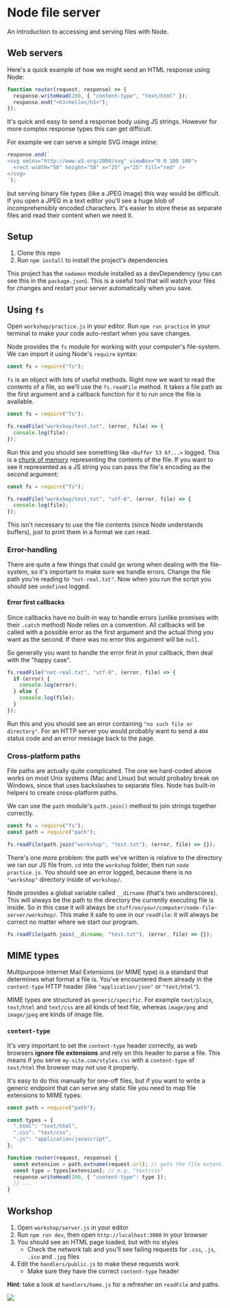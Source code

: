 # Node file server

An introduction to accessing and serving files with Node.

## Web servers

Here's a quick example of how we might send an HTML response using Node:

```js
function router(request, response) => {
  response.writeHead(200, { "content-type", "text/html" });
  response.end("<h1>hello</h1>");
});
```

It's quick and easy to send a response body using JS strings. However for more complex response types this can get difficult.

For example we can serve a simple SVG image inline:

```js
response.end(`
<svg xmlns="http://www.w3.org/2000/svg" viewBox="0 0 100 100">
  <rect width="50" height="50" x="25" y="25" fill="red" />
</svg>
`);
```

but serving binary file types (like a JPEG image) this way would be difficult. If you open a JPEG in a text editor you'll see a huge blob of incomprehensibly encoded characters. It's easier to store these as separate files and read their content when we need it.

## Setup

1. Clone this repo
1. Run `npm install` to install the project's dependencies

This project has the `nodemon` module installed as a devDependency (you can see this in the `package.json`). This is a useful tool that will watch your files for changes and restart your server automatically when you save.

## Using `fs`

Open `workshop/practice.js` in your editor. Run `npm run practice` in your terminal to make your code auto-restart when you save changes.

Node provides the `fs` module for working with your computer's file-system. We can import it using Node's `require` syntax:

```js
const fs = require("fs");
```

`fs` is an object with lots of useful methods. Right now we want to read the contents of a file, so we'll use the `fs.readFile` method. It takes a file path as the first argument and a callback function for it to run once the file is available.

```js
const fs = require("fs");

fs.readFile("workshop/test.txt", (error, file) => {
  console.log(file);
});
```

Run this and you should see something like `<Buffer 53 6f...>` logged. This is a [chunk of memory](https://nodejs.dev/nodejs-buffers) representing the contents of the file. If you want to see it represented as a JS string you can pass the file's encoding as the second argument:

```js
const fs = require("fs");

fs.readFile("workshop/test.txt", "utf-8", (error, file) => {
  console.log(file);
});
```

This isn't necessary to _use_ the file contents (since Node understands buffers), just to print them in a format we can read.

### Error-handling

There are quite a few things that could go wrong when dealing with the file-system, so it's important to make sure we handle errors. Change the file path you're reading to `"not-real.txt"`. Now when you run the script you should see `undefined` logged.

#### Error first callbacks

Since callbacks have no built-in way to handle errors (unlike promises with their `.catch` method) Node relies on a convention. All callbacks will be called with a possible error as the first argument and the actual thing you want as the second. If there was no error this argument will be `null`.

So generally you want to handle the error first in your callback, then deal with the "happy case".

```js
fs.readFile("not-real.txt", "utf-8", (error, file) => {
  if (error) {
    console.log(error);
  } else {
    console.log(file);
  }
});
```

Run this and you should see an error containing `"no such file or directory"`. For an HTTP server you would probably want to send a `404` status code and an error message back to the page.

### Cross-platform paths

File paths are actually quite complicated. The one we hard-coded above works on most Unix systems (Mac and Linux) but would probably break on Windows, since that uses backslashes to separate files. Node has built-in helpers to create cross-platform paths.

We can use the `path` module's `path.join()` method to join strings together correctly.

```js
const fs = require("fs");
const path = require("path");

fs.readFile(path.join("workshop", "test.txt"), (error, file) => {});
```

There's one more problem: the path we've written is relative to the directory we ran our JS file from. `cd` into the `workshop` folder, then run `node practice.js`. You should see an error logged, because there is no `"workshop"` directory inside of `workshop/`.

Node provides a global variable called `__dirname` (that's two underscores). This will always be the path to the directory the currently executing file is inside. So in this case it will always be `stuff/on/your/computer/node-file-server/workshop/`. This make it safe to use in our `readFile`: it will always be correct no matter where we start our program.

```js
fs.readFile(path.join(__dirname, "test.txt"), (error, file) => {});
```

## MIME types

Multipurpose Internet Mail Extensions (or MIME type) is a standard that determines what format a file is. You've encountered them already in the `content-type` HTTP header (like `"application/json"` or `"text/html"`).

MIME types are structured as `generic/specific`. For example `text/plain`, `text/html` and `text/css` are all kinds of text file, whereas `image/png` and `image/jpeg` are kinds of image file.

### `content-type`

It's very important to set the `content-type` header correctly, as web browsers **ignore file extensions** and rely on this header to parse a file. This means if you serve `my-site.com/styles.css` with a `content-type` of `text/html` the browser may not use it properly.

It's easy to do this manually for one-off files, but if you want to write a generic endpoint that can serve any static file you need to map file extensions to MIME types:

```js
const path = require("path");

const types = {
  ".html": "text/html",
  ".css": "text/css",
  ".js": "application/javascript",
};

function router(request, response) {
  const extension = path.extname(request.url); // gets the file extension e.g. "styles/my-file.css" -> ".css"
  const type = types[extension]; // e.g. "text/css"
  response.writeHead(200, { "content-type": type });
  // ...
}
```

## Workshop

1. Open `workshop/server.js` in your editor
1. Run `npm run dev`, then open `http://localhost:3000` in your browser
1. You should see an HTML page loaded, but with no styles
   - Check the network tab and you'll see failing requests for `.css`, `.js`, `.ico` and `.jpg` files
1. Edit the `handlers/public.js` to make these requests work
   - Make sure they have the correct `content-type` header

**Hint**: take a look at `handlers/home.js` for a refresher on `readFile` and paths.

![](https://user-images.githubusercontent.com/9408641/77124124-eff96300-6a39-11ea-8230-ff5cd2f3e398.png)
